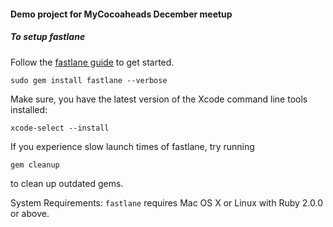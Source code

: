 #### Demo project for MyCocoaheads December meetup

##### To setup fastlane

Follow the [fastlane guide](https://github.com/fastlane/fastlane/blob/master/docs/Guide.md) to get started.
```
sudo gem install fastlane --verbose
```
Make sure, you have the latest version of the Xcode command line tools installed:
```
xcode-select --install
```
If you experience slow launch times of fastlane, try running
```
gem cleanup
```
to clean up outdated gems.

System Requirements: `fastlane` requires Mac OS X or Linux with Ruby 2.0.0 or above.


